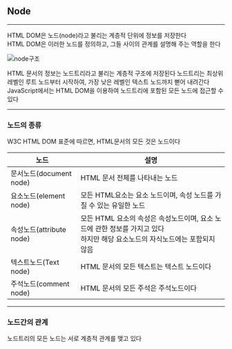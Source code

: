 ## Node 
---
HTML DOM은 노드(node)라고 불리는 계층적 단위에 정보를 저장한다   
HTML DOM은 이러한 노드를 정의하고, 그들 사이의 관계를 설명해 주는 역할을 한다  

![node구조](https://github.com/Haeretz/JavaScript_Study/blob/main/node%EA%B5%AC%EC%A1%B0.jpg)

HTML 문서의 정보는 노드트리라고 불리는 계층적 구조에 저장된다
노드트리는 최상위 레벨인 루트 노드부터 시작하여, 가장 낮은 레벨인 텍스트 노드까지 뻗어 내려간다
JavaScript에서는 HTML DOM을 이용하여 노드트리에 포함된 모든 노드에 접근할 수 있다

---
### 노드의 종류

W3C HTML DOM 표준에 따르면, HTML문서의 모든 것은 노드이다

|노드|설명|
|--|--|
|문서노드(document node)|HTML 문서 전체를 나타내는 노드|
|요소노드(element node)|모든 HTML요소는 요소 노드이며, 속성 노드를 가질 수 있는 유일한 노드|
|속성노드(attribute node)|모든 HTML 요소의 속성은 속성노드이며, 요소 노드에 관한 정보를 가지고 있다<br/>하지만 해당 요소노드의 자식노드에는 포함되지 않음|
|텍스트노드(Text node)|HTML 문서의 모든 텍스트는 텍스트 노드이다|
|주석노드(comment node)|HTML 문서의 모든 주석은 주석노드이다|

---
### 노드간의 관계

노드트리의 모든 노드는 서로 계층적 관계를 맺고 있다



